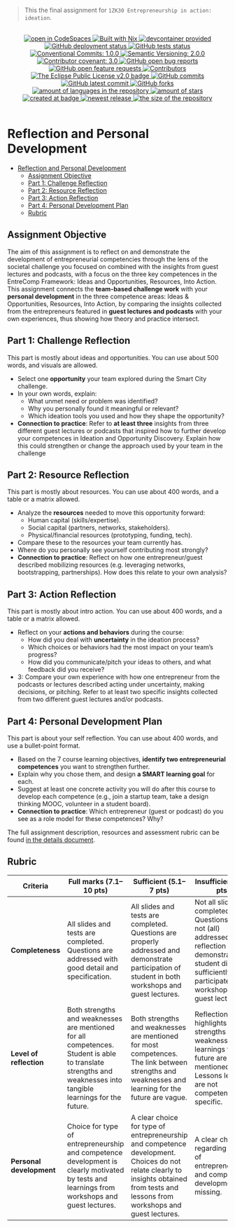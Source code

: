 > This the final assignment for `1ZK30 Entrepreneurship in action: ideation`.

<br>
<div align="center">
    <!--~ Technologies ~-->
    <a href="https://github.com/codespaces/new?repo=school-Tygo-van-den-Hurk/TUe-1ZK30-Entrepreneurship-in-action-ideation-Personal-Reflection">
      <img src="https://img.shields.io/badge/_-Open_in_GitHub_CodeSpace-2F363D.svg?labelColor=24292E&style=flat&logo=GitHub&logoColor=959DA5" alt="open in CodeSpaces"/>
    </a>
    <a href="https://nixos.org">
      <img src="https://img.shields.io/badge/Built_With-Nix-5277C3.svg?style=flat&logo=nixos&labelColor=73C3D5" alt="Built with Nix"/>
    </a>
    <a href="https://containers.dev/">
      <img src="https://img.shields.io/badge/devcontainer-provided-green?style=flat&logo=docker&logoColor=959DA5" alt="devcontainer provided"/>
    </a>
    <!--~ Repository CI/CD ~-->
    <a href="https://github.com/school-Tygo-van-den-Hurk/TUe-1ZK30-Entrepreneurship-in-action-ideation-Personal-Reflection/actions/workflows/deploy-github-pages.yml">
      <img src="https://github.com/school-Tygo-van-den-Hurk/TUe-1ZK30-Entrepreneurship-in-action-ideation-Personal-Reflection/workflows/Deploy%20GitHub%20Pages/badge.svg?style=flat" alt="GitHub deployment status" />
    </a>
    <a href="https://github.com/school-Tygo-van-den-Hurk/TUe-1ZK30-Entrepreneurship-in-action-ideation-Personal-Reflection/actions/workflows/nix-flake-check.yml">
      <img src="https://github.com/school-Tygo-van-den-Hurk/TUe-1ZK30-Entrepreneurship-in-action-ideation-Personal-Reflection/workflows/Nix%20Flake%20Checks/badge.svg?style=flat" alt="GitHub tests status" />
    </a>
    <!-- Standards -->
      <a href="https://www.conventionalcommits.org/en/v1.0.0/">
	    <img alt="Conventional Commits: 1.0.0" src="https://img.shields.io/badge/Conventional_Commits-1.0.0-FA6673?logo=conventional-commits&logoColor=FA6673&style=flat">
    </a>  
    <a href="https://semver.org/">
	    <img alt="Semantic Versioning: 2.0.0" src="https://img.shields.io/badge/Semantic_Versioning-2.0.0-a05f79?logo=semantic-release&logoColor=f97ff0&style=flat">
    </a>
    <a href="https://www.contributor-covenant.org/version/3/0/code_of_conduct/">
	    <img alt="Contributor covenant: 3.0" src="https://img.shields.io/badge/Contributor_Covenant-3.0-5E2751.svg?logo=contributor-covenant&logoColor=5E2751&style=flat">
    </a>
    <!-- Open issues and PRs -->
    <a href="https://github.com/school-Tygo-van-den-Hurk/TUe-1ZK30-Entrepreneurship-in-action-ideation-Personal-Reflection/issues?q=is%3Aissue%20state%3Aopen%20label%3Abug">
      <img src="https://img.shields.io/github/issues/school-Tygo-van-den-Hurk/TUe-1ZK30-Entrepreneurship-in-action-ideation-Personal-Reflection/bug?label=bug%20reports" alt="GitHub open bug reports"/>
    </a>
    <a href="https://github.com/school-Tygo-van-den-Hurk/TUe-1ZK30-Entrepreneurship-in-action-ideation-Personal-Reflection/issues?q=is%3Aissue%20state%3Aopen%20label%3Aenhancement">
      <img src="https://img.shields.io/github/issues/school-Tygo-van-den-Hurk/TUe-1ZK30-Entrepreneurship-in-action-ideation-Personal-Reflection/enhancement?label=feature%20requests" alt="GitHub open feature requests"/>
    </a>
    <!--~ Repository Statistics ~-->
    <a href="https://github.com/school-Tygo-van-den-Hurk/TUe-1ZK30-Entrepreneurship-in-action-ideation-Personal-Reflection/graphs/contributors">
      <img src="https://img.shields.io/github/contributors/school-Tygo-van-den-Hurk/TUe-1ZK30-Entrepreneurship-in-action-ideation-Personal-Reflection?style=flat" alt="Contributors"/>
    </a>
    <a href="https://github.com/school-Tygo-van-den-Hurk/TUe-1ZK30-Entrepreneurship-in-action-ideation-Personal-Reflection/blob/main/LICENSE">
      <img src="https://img.shields.io/github/license/school-Tygo-van-den-Hurk/TUe-1ZK30-Entrepreneurship-in-action-ideation-Personal-Reflection?style=flat" alt="The Eclipse Public License v2.0 badge" />
    </a>
    <a href="https://github.com/school-Tygo-van-den-Hurk/TUe-1ZK30-Entrepreneurship-in-action-ideation-Personal-Reflection/commit">
      <img src="https://badgen.net/github/commits/school-Tygo-van-den-Hurk/TUe-1ZK30-Entrepreneurship-in-action-ideation-Personal-Reflection?style=flat" alt="GitHub commits" />
    </a>
    <a href="https://github.com/school-Tygo-van-den-Hurk/TUe-1ZK30-Entrepreneurship-in-action-ideation-Personal-Reflection/commit">
      <img src="https://badgen.net/github/last-commit/school-Tygo-van-den-Hurk/TUe-1ZK30-Entrepreneurship-in-action-ideation-Personal-Reflection?style=flat" alt="GitHub latest commit" />
    </a>
    <a href="https://github.com/school-Tygo-van-den-Hurk/TUe-1ZK30-Entrepreneurship-in-action-ideation-Personal-Reflection/network/">
      <img src="https://badgen.net/github/forks/school-Tygo-van-den-Hurk/TUe-1ZK30-Entrepreneurship-in-action-ideation-Personal-Reflection?style=flat" alt="GitHub forks" />
    </a>
    <a href="https://github.com/school-Tygo-van-den-Hurk/TUe-1ZK30-Entrepreneurship-in-action-ideation-Personal-Reflection/">
      <img src="https://img.shields.io/github/languages/count/school-Tygo-van-den-Hurk/TUe-1ZK30-Entrepreneurship-in-action-ideation-Personal-Reflection?style=flat" alt="amount of languages in the repository" />
    </a>   
    <a href="https://github.com/school-Tygo-van-den-Hurk/TUe-1ZK30-Entrepreneurship-in-action-ideation-Personal-Reflection/stargazers">
      <img src="https://img.shields.io/github/stars/school-Tygo-van-den-Hurk/TUe-1ZK30-Entrepreneurship-in-action-ideation-Personal-Reflection?style=flat" alt="amount of stars" />
    </a>
    <!--~ Repository Updates ~-->
    <a href="https://github.com/school-Tygo-van-den-Hurk/TUe-1ZK30-Entrepreneurship-in-action-ideation-Personal-Reflection/pulse">
      <img src="https://img.shields.io/github/created-at/school-Tygo-van-den-Hurk/TUe-1ZK30-Entrepreneurship-in-action-ideation-Personal-Reflection?style=flat" alt="created at badge" />
    </a>
    <a href="https://github.com/school-Tygo-van-den-Hurk/TUe-1ZK30-Entrepreneurship-in-action-ideation-Personal-Reflection/releases">
      <img src="https://img.shields.io/github/release/school-Tygo-van-den-Hurk/TUe-1ZK30-Entrepreneurship-in-action-ideation-Personal-Reflection?style=flat&display_name=release" alt="newest release" />
    </a>
    <a href="https://github.com/school-Tygo-van-den-Hurk/TUe-1ZK30-Entrepreneurship-in-action-ideation-Personal-Reflection/">
      <img src="https://img.shields.io/github/repo-size/school-Tygo-van-den-Hurk/TUe-1ZK30-Entrepreneurship-in-action-ideation-Personal-Reflection?style=flat" alt="the size of the repository" />
    </a>   
</div>
<br>

# Reflection and Personal Development

- [Reflection and Personal Development](#reflection-and-personal-development)
  - [Assignment Objective](#assignment-objective)
  - [Part 1: Challenge Reflection](#part-1-challenge-reflection)
  - [Part 2: Resource Reflection](#part-2-resource-reflection)
  - [Part 3: Action Reflection](#part-3-action-reflection)
  - [Part 4: Personal Development Plan](#part-4-personal-development-plan)
  - [Rubric](#rubric)

## Assignment Objective

The aim of this assignment is to reflect on and demonstrate the development of entrepreneurial competencies through the lens of the societal challenge you focused on combined with the insights from guest lectures and podcasts, with a focus on the three key competences in the EntreComp Framework: Ideas and Opportunities, Resources, Into Action. This assignment connects the **team-based challenge work** with your **personal development** in the three competence areas: Ideas & Opportunities, Resources, Into Action, by comparing the insights collected from the entrepreneurs featured in **guest lectures and podcasts** with your own experiences, thus showing how theory and practice intersect.

## Part 1: Challenge Reflection

This part is mostly about ideas and opportunities. You can use about 500 words, and visuals are allowed.

- Select one **opportunity** your team explored during the Smart City challenge.
- In your own words, explain:
  - What unmet need or problem was identified?
  - Why you personally found it meaningful or relevant?
  - Which ideation tools you used and how they shape the opportunity?
- **Connection to practice**: Refer to **at least three** insights from three different guest lectures or podcasts that inspired how to further develop your competences in Ideation and Opportunity Discovery. Explain how this could strengthen or change the approach used by your team in the challenge

## Part 2: Resource Reflection

This part is mostly about resources. You can use about 400 words, and a table or a matrix allowed.

- Analyze the **resources** needed to move this opportunity forward:
  - Human capital (skills/expertise).
  - Social capital (partners, networks, stakeholders).
  - Physical/financial resources (prototyping, funding, tech).
- Compare these to the resources your team currently has.
- Where do you personally see yourself contributing most strongly?
- **Connection to practice**: Reflect on how one entrepreneur/guest described mobilizing resources (e.g. leveraging networks, bootstrapping, partnerships). How does this relate to your own analysis?

## Part 3: Action Reflection

This part is mostly about intro action. You can use about 400 words, and a table or a matrix allowed.

- Reflect on your **actions and behaviors** during the course:
  - How did you deal with **uncertainty** in the ideation process?
  - Which choices or behaviors had the most impact on your team’s progress?
  - How did you communicate/pitch your ideas to others, and what feedback did you receive?
- 3: Compare your own experience with how one entrepreneur from the podcasts or lectures described acting under uncertainty, making decisions, or pitching. Refer to at least two specific insights collected from two different guest lectures and/or podcasts.

## Part 4: Personal Development Plan

This part is about your self reflection. You can use about 400 words, and use a bullet-point format.

- Based on the 7 course learning objectives, **identify two entrepreneurial competences** you want to strengthen further.
- Explain why you chose them, and design **a SMART learning goal** for each.
- Suggest at least one concrete activity you will do after this course to develop each competence (e.g., join a startup team, take a design thinking MOOC, volunteer in a student board).
- **Connection to practice**: Which entrepreneur (guest or podcast) do you see as a role model for these competences? Why?

The full assignment description, resources and assessment rubric can be found [in the details document](share/details.pdf).

## Rubric

| **Criteria** | **Full marks (7.1–10 pts)** | **Sufficient (5.1–7 pts)** | **Insufficient (0–5 pts)** |
| ------------------------ | -------------------------------------------------------------------------------------------------------------------------------------------------------------- | ------------------------------------------------------------------------------------------------------------------------------------------------------------------------------------ | ---------------------------------------------------------------------------------------------------------------------------------------------------------------------- |
| **Completeness** | All slides and tests are completed. Questions are addressed with good detail and specification. | All slides and tests are completed. Questions are properly addressed and demonstrate participation of student in both workshops and guest lectures. | Not all slides are completed. Questions are not (all) addressed. The reflection demonstrates student did not sufficiently participate in workshops and guest lectures. |
| **Level of reflection** | Both strengths and weaknesses are mentioned for all competences. Student is able to translate strengths and weaknesses into tangible learnings for the future. | Both strengths and weaknesses are mentioned for most competences. The link between strengths and weaknesses and learning for the future are vague. | Reflection mainly highlights strengths or weaknesses. No learnings for the future are mentioned. Lessons learned are not competence specific. |
| **Personal development** | Choice for type of entrepreneurship and competence development is clearly motivated by tests and learnings from workshops and guest lectures. | A clear choice for type of entrepreneurship and competence development. Choices do not relate clearly to insights obtained from tests and lessons from workshops and guest lectures. | A clear choice regarding type of entrepreneurship and competence development is missing. |
